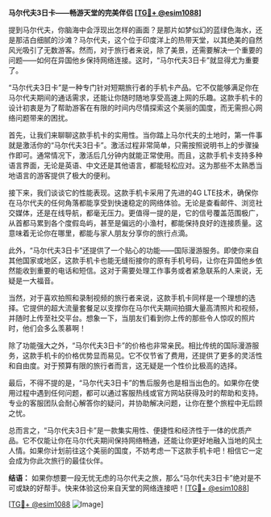 **马尔代夫3日卡——畅游天堂的完美伴侣 [[TG💪+ @esim1088](https://t.me/s/esim1088)]**

提到马尔代夫，你脑海中会浮现出怎样的画面？是那片如梦似幻的蓝绿色海水，还是那洁白细腻的沙滩？马尔代夫，这个位于印度洋上的热带天堂，以其绝美的自然风光吸引了无数游客。然而，对于旅行者来说，除了美景，还需要解决一个重要的问题——如何在异国他乡保持网络连接。这时，“马尔代夫3日卡”就显得尤为重要了。

“马尔代夫3日卡”是一种专门针对短期旅行者的手机卡产品。它不仅能够满足你在马尔代夫期间的通话需求，还能让你随时随地享受高速上网的乐趣。这款手机卡的设计初衷是为了帮助游客在有限的时间内尽情探索这个美丽的国度，而无需担心网络问题带来的困扰。

首先，让我们来聊聊这款手机卡的实用性。当你踏上马尔代夫的土地时，第一件事就是激活你的“马尔代夫3日卡”。激活过程非常简单，只需按照说明书上的步骤操作即可。通常情况下，激活后几分钟内就能正常使用。而且，这款手机卡支持多种语言界面，无论是英语、中文还是其他语言，都能轻松应对。这为那些不太熟悉当地语言的游客提供了极大的便利。

接下来，我们谈谈它的性能表现。这款手机卡采用了先进的4G LTE技术，确保你在马尔代夫的任何角落都能享受到快速稳定的网络体验。无论是查看邮件、浏览社交媒体，还是在线导航，都毫无压力。更值得一提的是，它的信号覆盖范围极广，从首都马累到各个度假岛屿，甚至是偏远的小渔村，都能保持良好的连接质量。这意味着无论你在哪里，都能与家人朋友分享你的旅行点滴。

此外，“马尔代夫3日卡”还提供了一个贴心的功能——国际漫游服务。即使你来自其他国家或地区，这款手机卡也能无缝衔接你的原有手机号码，让你在异国他乡依然能收到重要的电话和短信。这对于需要处理工作事务或者紧急联系的人来说，无疑是一大福音。

当然，对于喜欢拍照和录制视频的旅行者来说，这款手机卡同样是一个理想的选择。它提供的超大流量套餐足以支撑你在马尔代夫期间拍摄大量高清照片和视频，并随时上传至社交平台。想象一下，当朋友们看到你上传的那些令人惊叹的照片时，他们会多么羡慕啊！

除了功能强大之外，“马尔代夫3日卡”的价格也非常亲民。相比传统的国际漫游服务，这款手机卡的价格优势显而易见。它不仅节省了费用，还提供了更多的灵活性和自由度。对于预算有限的旅行者而言，这无疑是一个性价比极高的选择。

最后，不得不提的是，“马尔代夫3日卡”的售后服务也是相当出色的。如果你在使用过程中遇到任何问题，都可以通过客服热线或官方网站获得及时的帮助和支持。专业的客服团队会耐心解答你的疑问，并协助解决问题，让你在整个旅程中无后顾之忧。

总而言之，“马尔代夫3日卡”是一款集实用性、便捷性和经济性于一体的优质产品。它不仅能让你在马尔代夫期间保持网络畅通，还能让你更好地融入当地的风土人情。如果你计划前往这个美丽的国度，不妨考虑一下这款手机卡吧！相信它一定会成为你此次旅行的最佳伙伴。

**结语：** 如果你想要一段无忧无虑的马尔代夫之旅，那么“马尔代夫3日卡”绝对是不可或缺的好帮手。快来体验这份来自天堂的网络连接吧！[[TG💪+ @esim1088](https://t.me/s/esim1088)]

[[TG💪+ @esim1088](https://t.me/s/esim1088) ![Image](https://i.postimg.cc/4NQfJmqS/Snipaste-2025-05-13-00-14-12.png)]